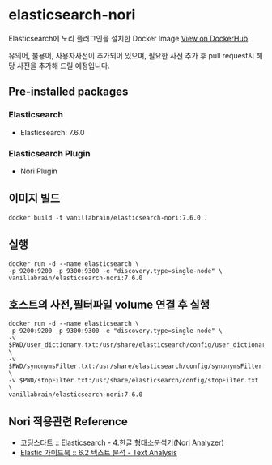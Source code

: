 # elasticsearch-nori
Elasticsearch에 노리 플러그인을 설치한 Docker Image [View on DockerHub](https://hub.docker.com/r/vanillabrain/elasticsearch-nori)

유의어, 불용어, 사용자사전이 추가되어 있으며, 필요한 사전 추가 후 pull request시 해당 사전을 추가해 드릴 예정입니다.

## Pre-installed packages

### Elasticsearch
 * Elasticsearch: 7.6.0

### Elasticsearch Plugin
 * Nori Plugin

## 이미지 빌드
```docker build -t vanillabrain/elasticsearch-nori:7.6.0 .```

## 실행
```
docker run -d --name elasticsearch \
-p 9200:9200 -p 9300:9300 -e "discovery.type=single-node" \
vanillabrain/elasticsearch-nori:7.6.0
```

## 호스트의 사전,필터파일 volume 연결 후 실행
```
docker run -d --name elasticsearch \
-p 9200:9200 -p 9300:9300 -e "discovery.type=single-node" \
-v $PWD/user_dictionary.txt:/usr/share/elasticsearch/config/user_dictionary.txt \
-v $PWD/synonymsFilter.txt:/usr/share/elasticsearch/config/synonymsFilter.txt \
-v $PWD/stopFilter.txt:/usr/share/elasticsearch/config/stopFilter.txt \
vanillabrain/elasticsearch-nori:7.6.0
```

## Nori 적용관련 Reference

 * [코딩스타트 :: Elasticsearch - 4.한글 형태소분석기(Nori Analyzer)](https://coding-start.tistory.com/167?category=757916)
 * [Elastic 가이드북 :: 6.2 텍스트 분석 - Text Analysis](https://esbook.kimjmin.net/06-text-analysis/6.2-text-analysis)
